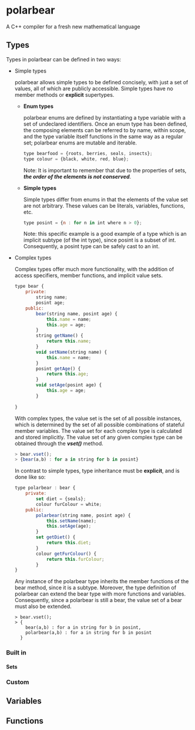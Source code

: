 # polarbear
A C++ compiler for a fresh new mathematical language

## Types

Types in polarbear can be defined in two ways:
- Simple types

  polarbear allows simple types to be defined concisely, with just a set of values, all of which are publicly accessible. Simple types have no member methods or **explicit** supertypes.

  - **Enum types**
    
    polarbear enums are defined by instantiating a type variable with a set of undeclared identifiers. Once an enum type has been defined, the composing elements can be referred to by name, within scope, and the type variable itself functions in the same way as a regular set; polarbear enums are mutable and iterable.

    ```javascript
    type bearfood = {roots, berries, seals, insects};
    type colour = {black, white, red, blue};
    ```

    Note: It is important to remember that due to the properties of sets, ***the order of the elements is not conserved***.
  - **Simple types**

    Simple types differ from enums in that the elements of the value set are not arbitrary. These values can be literals, variables, functions, etc.

     ```javascript 
     type posint = {n : for n in int where n > 0};
     ```

    Note: this specific example is a good example of a type which is an implicit subtype (of the int type), since posint is a subset of int. Consequently, a posint type can be safely cast to an int.

- Complex types
    
    Complex types offer much more functionality, with the addition of access specifiers, member functions, and implicit value sets.

    ```javascript
    type bear {
        private:
            string name;
            posint age;
        public:
            bear(string name, posint age) {
                this.name = name;
                this.age = age;
            }
            string getName() {
                return this.name;
            }
            void setName(string name) {
                this.name = name;
            }
            posint getAge() {
                return this.age;
            }
            void setAge(posint age) {
                this.age = age;
            }
            
    }
    ```
    With complex types, the value set is the set of all possible instances, which is determined by the set of all possible combinations of stateful member variables. The value set for each complex type is calculated and stored implicitly. The value set of any given complex type can be obtained through the ***vset()*** method.

    ```javascript
    > bear.vset();
    > {bear(a,b) : for a in string for b in posint}
    ```

    In contrast to simple types, type inheritance must be **explicit**, and is done like so:

    ```javascript
    type polarbear : bear {
        private:
            set diet = {seals};
            colour furColour = white;
        public:
            polarbear(string name, posint age) {
                this.setName(name);
                this.setAge(age);
            }
            set getDiet() {
                return this.diet;
            }
            colour getFurColour() {
                return this.furColour;
            }
    }
    ```
    Any instance of the polarbear type inherits the member functions of the bear method, since it is a subtype. Moreover, the type definition of polarbear can extend the bear type with more functions and variables. Consequently, since a polarbear is still a bear, the value set of a bear must also be extended.

    ```
    > bear.vset();
    > {
        bear(a,b) : for a in string for b in posint,
        polarbear(a,b) : for a in string for b in posint
      }
    ```
    


### Built in
#### Sets
 
### Custom
## Variables
## Functions